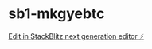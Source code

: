 # sb1-mkgyebtc

[Edit in StackBlitz next generation editor ⚡️](https://stackblitz.com/~/github.com/mayangtech/sb1-mkgyebtc)